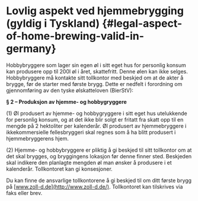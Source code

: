 # Lovlig aspekt ved hjemmebrygging (gyldig i Tyskland) {#legal-aspect-of-home-brewing-valid-in-germany}

Hobbybryggere som lager sin egen øl i sitt eget hus for personlig konsum kan produsere opp til 200l øl i året, skattefritt. Denne ølen kan ikke selges. Hobbybryggere må kontakte sitt tollkontor med beskjed om at de akter å brygge, før de starter med første brygg. Dette er nedfelt i forordning om gjennomføring av den tyske ølskatteloven (BierStV):

**§ 2 – Produksjon av hjemme- og hobbygryggere**

(1) Øl produsert av hjemme- og hobbygryggere i sitt eget hus utelukkende for personlig konsum, og at det ikke blir solgt er fritatt fra skatt opp til en mengde på 2 hektoliter per kalenderår. Øl produsert av hjemmebryggere i ikkekommersielle fellesbryggeri skal regnes som å ha blitt produsert i hjemmebryggerens hjem.

(2) Hjemme- og hobbybryggere er pliktig å gi beskjed til sitt tollkontor om at det skal brygges, og bryggingens lokasjon før denne finner sted. Beskjeden skal indikere den planlagte mengden øl man ønsker å produsere i et kalenderår. Tollkontoret kan gi konsesjoner.

Du kan finne de ansvarlige tollkontorene å gi beskjed til om ditt første brygg på [www.zoll-d.de](http://www.zoll-d.de/). Tollkontoret kan tilskrives via faks eller brev.
